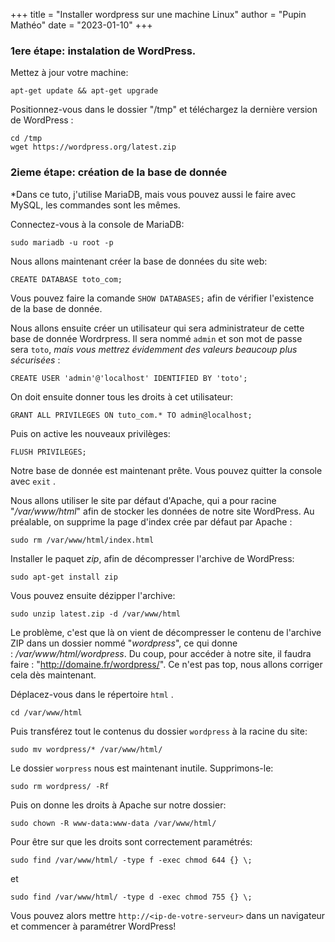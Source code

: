 +++
title = "Installer wordpress sur une machine Linux"
author = "Pupin Mathéo"
date = "2023-01-10"
+++

### 1ere étape: instalation de WordPress.

Mettez à jour votre machine:

```
apt-get update && apt-get upgrade
```

Positionnez-vous dans le dossier "/tmp" et téléchargez la dernière version de WordPress :

```
cd /tmp
wget https://wordpress.org/latest.zip
```

### 2ieme étape: création de la base de donnée

*Dans ce tuto, j'utilise MariaDB, mais vous pouvez aussi le faire avec MySQL, les commandes sont les mêmes.

Connectez-vous à la console de MariaDB:

```
sudo mariadb -u root -p
```

Nous allons maintenant créer la base de données du site web:

```
CREATE DATABASE toto_com;
```

Vous pouvez faire la comande `SHOW DATABASES;` afin de vérifier l'existence de la base de donnée.

Nous allons ensuite créer un utilisateur qui sera administrateur de cette base de donnée Wordrpress. Il sera nommé `admin` et son mot de passe sera `toto`, _mais vous mettrez évidemment des valeurs beaucoup plus sécurisées_ :

```
CREATE USER 'admin'@'localhost' IDENTIFIED BY 'toto';
```

On doit ensuite donner tous les droits à cet utilisateur:

```
GRANT ALL PRIVILEGES ON tuto_com.* TO admin@localhost;
```

Puis on active les nouveaux privilèges:

```
FLUSH PRIVILEGES;
```

Notre base de donnée est maintenant prête. Vous pouvez quitter la console avec `exit` .

Nous allons utiliser le site par défaut d'Apache, qui a pour racine "_/var/www/html_" afin de stocker les données de notre site WordPress. Au préalable, on supprime la page d'index crée par défaut par Apache :

```
sudo rm /var/www/html/index.html
```

Installer le paquet _zip_, afin de décompresser l'archive de WordPress:

```
sudo apt-get install zip
```

Vous pouvez ensuite dézipper l'archive:

```
sudo unzip latest.zip -d /var/www/html
```

Le problème, c'est que là on vient de décompresser le contenu de l'archive ZIP dans un dossier nommé "_wordpress_", ce qui donne : _/var/www/html/wordpress_. Du coup, pour accéder à notre site, il faudra faire : "http://domaine.fr/wordpress/". Ce n'est pas top, nous allons corriger cela dès maintenant.

Déplacez-vous dans le répertoire `html` .

```
cd /var/www/html
```

Puis transférez tout le contenus du dossier `wordpress` à la racine du site:

```
sudo mv wordpress/* /var/www/html/
```

Le dossier `worpress` nous est maintenant inutile. Supprimons-le:

```
sudo rm wordpress/ -Rf
```

Puis on donne les droits à Apache sur notre dossier:

```
sudo chown -R www-data:www-data /var/www/html/
```

Pour être sur que les droits sont correctement paramétrés:

```
sudo find /var/www/html/ -type f -exec chmod 644 {} \;
```

et

```
sudo find /var/www/html/ -type d -exec chmod 755 {} \;
```

Vous pouvez alors mettre `http://<ip-de-votre-serveur>` dans un navigateur et commencer à paramétrer WordPress!